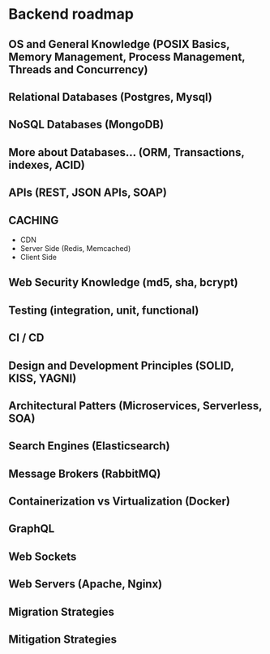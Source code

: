 # Backend roadmap

## OS and General Knowledge (POSIX Basics, Memory Management, Process Management, Threads and Concurrency)

## Relational Databases (Postgres, Mysql)

## NoSQL Databases (MongoDB)

## More about Databases... (ORM, Transactions, indexes, ACID)

## APIs (REST, JSON APIs, SOAP)

## CACHING
- CDN
- Server Side (Redis, Memcached)
- Client Side

## Web Security Knowledge (md5, sha, bcrypt)

## Testing (integration, unit, functional)

## CI / CD

## Design and Development Principles (SOLID, KISS, YAGNI)

## Architectural Patters (Microservices, Serverless, SOA)

## Search Engines (Elasticsearch)

## Message Brokers (RabbitMQ)

## Containerization vs Virtualization (Docker)

## GraphQL

## Web Sockets 

## Web Servers (Apache, Nginx)

## Migration Strategies

## Mitigation Strategies